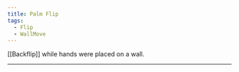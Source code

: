 ```yaml
---
title: Palm Flip
tags:
  - Flip
  - WallMove
---
```

[[Backflip]] while hands were placed on a wall.



* **